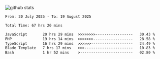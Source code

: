 
![github stats](https://github-readme-stats.vercel.app/api?username=realmahd1&show_icons=true&theme=codeSTACKr&hide_rank=true&count_private=true)

<!--START_SECTION:waka-->

```txt
From: 20 July 2025 - To: 19 August 2025

Total Time: 67 hrs 20 mins

JavaScript       20 hrs 29 mins  >>>>>>>>-----------------   30.43 %
PHP              19 hrs 14 mins  >>>>>>>------------------   28.58 %
TypeScript       16 hrs 29 mins  >>>>>>-------------------   24.49 %
Blade Template   7 hrs 17 mins   >>>----------------------   10.83 %
Bash             1 hr 52 mins    >------------------------   02.80 %
```

<!--END_SECTION:waka-->
